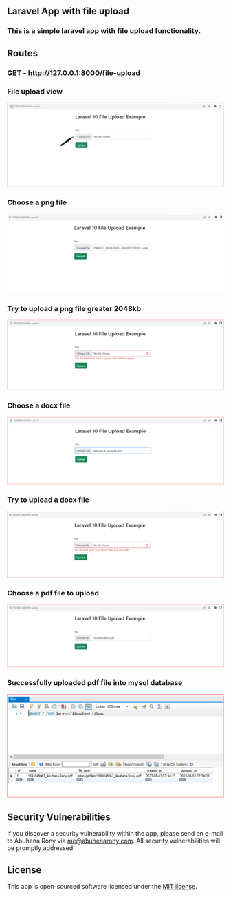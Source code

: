 
## Laravel App with file upload

### This is a simple laravel app with file upload functionality.

## Routes

### GET - http://127.0.0.1:8000/file-upload

### File upload view
![laravelfileupload](https://github.com/EngrAbuhena/laravel-app-with-file-upload/blob/photos/fileupload01.png?raw=true)

### Choose a png file
![laravelfileupload](https://github.com/EngrAbuhena/laravel-app-with-file-upload/blob/photos/fileupload02.png?raw=true)

### Try to upload a png file greater 2048kb
![laravelfileupload](https://github.com/EngrAbuhena/laravel-app-with-file-upload/blob/photos/fileupload03.PNG?raw=true)

### Choose a docx file
![laravelfileupload](https://github.com/EngrAbuhena/laravel-app-with-file-upload/blob/photos/fileupload04.PNG?raw=true)

### Try to upload a docx file
![laravelfileupload](https://github.com/EngrAbuhena/laravel-app-with-file-upload/blob/photos/fileupload05.PNG?raw=true)

### Choose a pdf file to upload
![laravelfileupload](https://github.com/EngrAbuhena/laravel-app-with-file-upload/blob/photos/fileupload06.PNG?raw=true)

### Successfully uploaded pdf file into mysql database
![laravelfileupload](https://github.com/EngrAbuhena/laravel-app-with-file-upload/blob/photos/fileupload07.PNG?raw=true)


## Security Vulnerabilities

If you discover a security vulnerability within the app, please send an e-mail to Abuhena Rony via [me@abuhenarony.com](mailto:me@abuhenarony.com). All security vulnerabilities will be promptly addressed.

## License

This app is open-sourced software licensed under the [MIT license](https://opensource.org/licenses/MIT).
